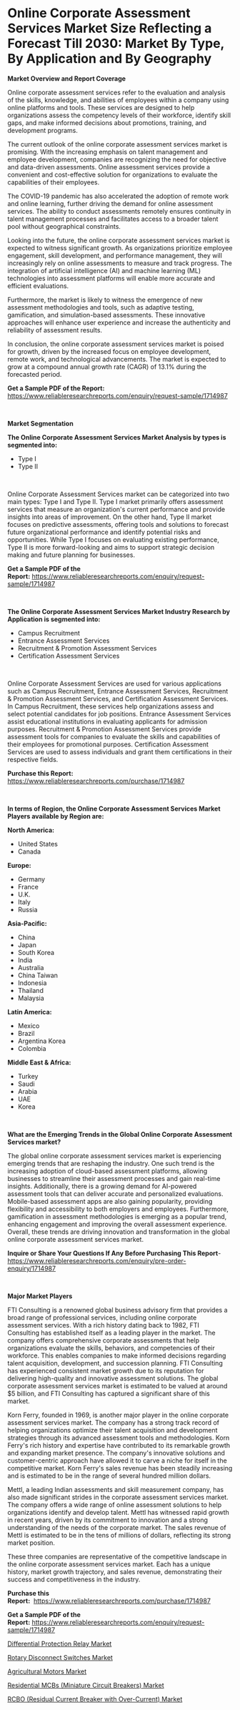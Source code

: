 <p><h1>Online Corporate Assessment Services Market Size Reflecting a Forecast Till 2030: Market By Type, By Application and By Geography</h1></p><p><strong>Market Overview and Report Coverage</strong></p>
<p><p>Online corporate assessment services refer to the evaluation and analysis of the skills, knowledge, and abilities of employees within a company using online platforms and tools. These services are designed to help organizations assess the competency levels of their workforce, identify skill gaps, and make informed decisions about promotions, training, and development programs.</p><p>The current outlook of the online corporate assessment services market is promising. With the increasing emphasis on talent management and employee development, companies are recognizing the need for objective and data-driven assessments. Online assessment services provide a convenient and cost-effective solution for organizations to evaluate the capabilities of their employees.</p><p>The COVID-19 pandemic has also accelerated the adoption of remote work and online learning, further driving the demand for online assessment services. The ability to conduct assessments remotely ensures continuity in talent management processes and facilitates access to a broader talent pool without geographical constraints.</p><p>Looking into the future, the online corporate assessment services market is expected to witness significant growth. As organizations prioritize employee engagement, skill development, and performance management, they will increasingly rely on online assessments to measure and track progress. The integration of artificial intelligence (AI) and machine learning (ML) technologies into assessment platforms will enable more accurate and efficient evaluations.</p><p>Furthermore, the market is likely to witness the emergence of new assessment methodologies and tools, such as adaptive testing, gamification, and simulation-based assessments. These innovative approaches will enhance user experience and increase the authenticity and reliability of assessment results.</p><p>In conclusion, the online corporate assessment services market is poised for growth, driven by the increased focus on employee development, remote work, and technological advancements. The market is expected to grow at a compound annual growth rate (CAGR) of 13.1% during the forecasted period.</p></p>
<p><strong>Get a Sample PDF of the Report:</strong> <a href="https://www.reliableresearchreports.com/enquiry/request-sample/1714987">https://www.reliableresearchreports.com/enquiry/request-sample/1714987</a></p>
<p>&nbsp;</p>
<p><strong>Market Segmentation</strong></p>
<p><strong>The Online Corporate Assessment Services Market Analysis by types is segmented into:</strong></p>
<p><ul><li>Type I</li><li>Type II</li></ul></p>
<p>&nbsp;</p>
<p><p>Online Corporate Assessment Services market can be categorized into two main types: Type I and Type II. Type I market primarily offers assessment services that measure an organization's current performance and provide insights into areas of improvement. On the other hand, Type II market focuses on predictive assessments, offering tools and solutions to forecast future organizational performance and identify potential risks and opportunities. While Type I focuses on evaluating existing performance, Type II is more forward-looking and aims to support strategic decision making and future planning for businesses.</p></p>
<p><strong>Get a Sample PDF of the Report:</strong>&nbsp;<a href="https://www.reliableresearchreports.com/enquiry/request-sample/1714987">https://www.reliableresearchreports.com/enquiry/request-sample/1714987</a></p>
<p>&nbsp;</p>
<p><strong>The Online Corporate Assessment Services Market Industry Research by Application is segmented into:</strong></p>
<p><ul><li>Campus Recruitment</li><li>Entrance Assessment Services</li><li>Recruitment & Promotion Assessment Services</li><li>Certification Assessment Services</li></ul></p>
<p>&nbsp;</p>
<p><p>Online Corporate Assessment Services are used for various applications such as Campus Recruitment, Entrance Assessment Services, Recruitment & Promotion Assessment Services, and Certification Assessment Services. In Campus Recruitment, these services help organizations assess and select potential candidates for job positions. Entrance Assessment Services assist educational institutions in evaluating applicants for admission purposes. Recruitment & Promotion Assessment Services provide assessment tools for companies to evaluate the skills and capabilities of their employees for promotional purposes. Certification Assessment Services are used to assess individuals and grant them certifications in their respective fields.</p></p>
<p><strong>Purchase this Report:</strong>&nbsp; <a href="https://www.reliableresearchreports.com/purchase/1714987">https://www.reliableresearchreports.com/purchase/1714987</a></p>
<p>&nbsp;</p>
<p><strong>In terms of Region, the Online Corporate Assessment Services Market Players available by Region are:</strong></p>
<p>
    <p> <strong> North America: </strong>
        <ul>
            <li>United States</li>
            <li>Canada</li>
        </ul>
        </p> 
    <p> <strong> Europe: </strong>
        <ul>
            <li>Germany</li>
            <li>France</li>
            <li>U.K.</li>
            <li>Italy</li>
            <li>Russia</li>
        </ul>
        </p> 
    <p> <strong> Asia-Pacific: </strong>
        <ul>
            <li>China</li>
            <li>Japan</li>
            <li>South Korea</li>
            <li>India</li>
            <li>Australia</li>
            <li>China Taiwan</li>
            <li>Indonesia</li>
            <li>Thailand</li>
            <li>Malaysia</li>
        </ul>
        </p> 
    <p> <strong> Latin America: </strong>
        <ul>
            <li>Mexico</li>
            <li>Brazil</li>
            <li>Argentina Korea</li>
            <li>Colombia</li>
        </ul>
        </p> 
    <p> <strong> Middle East & Africa: </strong>
        <ul>
            <li>Turkey</li>
            <li>Saudi</li>
            <li>Arabia</li>
            <li>UAE</li>
            <li>Korea</li>
        </ul>
    </p>
    </p>
<p>&nbsp;</p>
<p><strong>What are the Emerging Trends in the Global Online Corporate Assessment Services market?</strong></p>
<p><p>The global online corporate assessment services market is experiencing emerging trends that are reshaping the industry. One such trend is the increasing adoption of cloud-based assessment platforms, allowing businesses to streamline their assessment processes and gain real-time insights. Additionally, there is a growing demand for AI-powered assessment tools that can deliver accurate and personalized evaluations. Mobile-based assessment apps are also gaining popularity, providing flexibility and accessibility to both employers and employees. Furthermore, gamification in assessment methodologies is emerging as a popular trend, enhancing engagement and improving the overall assessment experience. Overall, these trends are driving innovation and transformation in the global online corporate assessment services market.</p></p>
<p><strong>Inquire or Share Your Questions If Any Before Purchasing This Report</strong>- <a href="https://www.reliableresearchreports.com/enquiry/pre-order-enquiry/1714987">https://www.reliableresearchreports.com/enquiry/pre-order-enquiry/1714987</a></p>
<p>&nbsp;</p>
<p><strong>Major Market Players</strong></p>
<p><p>FTI Consulting is a renowned global business advisory firm that provides a broad range of professional services, including online corporate assessment services. With a rich history dating back to 1982, FTI Consulting has established itself as a leading player in the market. The company offers comprehensive corporate assessments that help organizations evaluate the skills, behaviors, and competencies of their workforce. This enables companies to make informed decisions regarding talent acquisition, development, and succession planning. FTI Consulting has experienced consistent market growth due to its reputation for delivering high-quality and innovative assessment solutions. The global corporate assessment services market is estimated to be valued at around $5 billion, and FTI Consulting has captured a significant share of this market.</p><p>Korn Ferry, founded in 1969, is another major player in the online corporate assessment services market. The company has a strong track record of helping organizations optimize their talent acquisition and development strategies through its advanced assessment tools and methodologies. Korn Ferry's rich history and expertise have contributed to its remarkable growth and expanding market presence. The company's innovative solutions and customer-centric approach have allowed it to carve a niche for itself in the competitive market. Korn Ferry's sales revenue has been steadily increasing and is estimated to be in the range of several hundred million dollars.</p><p>Mettl, a leading Indian assessments and skill measurement company, has also made significant strides in the corporate assessment services market. The company offers a wide range of online assessment solutions to help organizations identify and develop talent. Mettl has witnessed rapid growth in recent years, driven by its commitment to innovation and a strong understanding of the needs of the corporate market. The sales revenue of Mettl is estimated to be in the tens of millions of dollars, reflecting its strong market position.</p><p>These three companies are representative of the competitive landscape in the online corporate assessment services market. Each has a unique history, market growth trajectory, and sales revenue, demonstrating their success and competitiveness in the industry.</p></p>
<p><strong>Purchase this Report:</strong>&nbsp;&nbsp;<a href="https://www.reliableresearchreports.com/purchase/1714987">https://www.reliableresearchreports.com/purchase/1714987</a></p>
<p></p>
<p><strong>Get a Sample PDF of the Report:</strong>&nbsp;<a href="https://www.reliableresearchreports.com/enquiry/request-sample/1714987">https://www.reliableresearchreports.com/enquiry/request-sample/1714987</a></p>
<p><p><a href="https://medium.com/@justicelang2023/differential-protection-relay-market-analysis-and-sze-forecasted-for-period-from-2023-to-2030-fdd3df605237">Differential Protection Relay Market</a></p><p><a href="https://medium.com/@graycehuels/rotary-disconnect-switches-market-furnishes-information-on-market-share-market-trends-and-market-11ccc11b5225">Rotary Disconnect Switches Market</a></p><p><a href="https://medium.com/@cullenblick/agricultural-motors-market-insight-market-trends-growth-forecasted-from-2023-to-2030-aafb4fe73371">Agricultural Motors Market</a></p><p><a href="https://medium.com/@amaliarobel/residential-mcbs-miniature-circuit-breakers-market-trends-and-market-analysis-forecasted-for-2552e22c87f9">Residential MCBs (Miniature Circuit Breakers) Market</a></p><p><a href="https://medium.com/@maxinefeest1904/rcbo-residual-current-breaker-with-over-current-market-size-market-outlook-and-market-forecast-66cd9e053732">RCBO (Residual Current Breaker with Over-Current) Market</a></p></p>